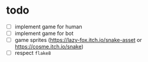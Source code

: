 # todo

- [ ] implement game for human
- [ ] implement game for bot
- [ ] game sprites (https://lazy-fox.itch.io/snake-asset or https://cosme.itch.io/snake)
- [ ] respect `flake8`